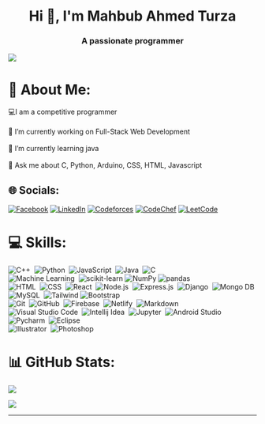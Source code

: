 <h1 align="center">Hi 👋, I'm Mahbub Ahmed Turza</h1>
<h3 align="center">A passionate programmer</h3>

![](https://komarev.com/ghpvc/?username=Mahbub2001&color=brightgreen)

# 💫 About Me:
💻I am a competitive programmer<br><br>🔭 I’m currently working on Full-Stack Web Development<br><br>🌱 I’m currently learning java<br><br>💬 Ask me about C, Python, Arduino, CSS, HTML, Javascript


## 🌐 Socials:
[![Facebook](https://img.shields.io/badge/Facebook-%231877F2.svg?logo=Facebook&logoColor=white)](https://facebook.com/profile.php?id=100076033624420) 
[![LinkedIn](https://img.shields.io/badge/LinkedIn-%230077B5.svg?logo=linkedin&logoColor=white)](https://www.linkedin.com/in/mahbub-ahmed-turza/) 
[![Codeforces](https://img.shields.io/badge/Codeforces-1F8ACB?logo=codeforces&logoColor=fff&style=flat)](https://codeforces.com/profile/ahmed_prime)
[![CodeChef](https://img.shields.io/badge/CodeChef-5B4638?logo=codechef&logoColor=fff&style=flat)](https://www.codechef.com/users/mahbub_ahmed01)
[![LeetCode](https://img.shields.io/badge/LeetCode-FFA116?logo=leetcode&logoColor=fff&style=flat)](https://leetcode.com/imahbubturza/)

# 💻 Skills:
![C++](https://img.shields.io/badge/-C++-05122A?style=flat&logo=C%2B%2B&logoColor=00599C)&nbsp;
![Python](https://img.shields.io/badge/-Python-05122A?style=flat&logo=python)&nbsp;
![JavaScript](https://img.shields.io/badge/-JavaScript-05122A?style=flat&logo=javascript)&nbsp;
![Java](https://img.shields.io/badge/-Java-05122A?style=flat&logo=Java&logoColor=FFA518)&nbsp;
![C](https://img.shields.io/badge/-C-05122A?style=flat&logo=C&logoColor=A8B9CC)&nbsp;\
![Machine Learning](https://img.shields.io/badge/Machine_Learning-05122A.svg?style=flat&logo=intellij-idea&logoColor=white)&nbsp;
![scikit-learn](https://img.shields.io/badge/scikit--learn-05122A?logo=scikitlearn&logoColor=fff&style=flat)
![NumPy](https://img.shields.io/badge/NumPy-05122A?logo=numpy&logoColor=fff&style=flat)
![pandas](https://img.shields.io/badge/pandas-05122A?logo=pandas&logoColor=fff&style=flat)&nbsp;\
![HTML](https://img.shields.io/badge/-HTML-05122A?style=flat&logo=HTML5)&nbsp;
![CSS](https://img.shields.io/badge/-CSS-05122A?style=flat&logo=CSS3&logoColor=1572B6)&nbsp;
![React](https://img.shields.io/badge/-React-05122A?style=flat&logo=react)&nbsp;
![Node.js](https://img.shields.io/badge/-Node.js-05122A?style=flat&logo=Node.js)&nbsp;
![Express.js](https://img.shields.io/badge/Express.js-05122A?style=flat&logoColor=FFA518)&nbsp;
![Django](https://img.shields.io/badge/-Django-05122A?style=flat&logo=django&logoColor=white)&nbsp;
![Mongo DB](https://img.shields.io/badge/MongoDB-05122A?style=flat&logo=mongodb&logoColor=white)&nbsp;
![MySQL](https://img.shields.io/badge/MySQL-05122A?style=flat&logo=mysql&logoColor=white)&nbsp;
![Tailwind](https://img.shields.io/badge/Tailwind_CSS-05122A?style=flat&logo=tailwind-css&logoColor=white)
![Bootstrap](https://img.shields.io/badge/-Bootstrap-05122A?style=flat&logo=bootstrap&logoColor=563D7C)\
![Git](https://img.shields.io/badge/-Git-05122A?style=flat&logo=git)&nbsp;
![GitHub](https://img.shields.io/badge/-GitHub-05122A?style=flat&logo=github)&nbsp;
![Firebase](https://img.shields.io/badge/Firebase-05122A?logo=firebase&logoColor=000&style=flat)&nbsp;
![Netlify](https://img.shields.io/badge/Netlify-05122A?style=flat&logo=netlify&logoColor=white)&nbsp;
![Markdown](https://img.shields.io/badge/-Markdown-05122A?style=flat&logo=markdown)\
![Visual Studio Code](https://img.shields.io/badge/-Visual%20Studio%20Code-05122A?style=flat&logo=visual-studio-code&logoColor=007ACC)&nbsp;
![Intellij Idea](https://img.shields.io/badge/IntelliJ_IDEA-05122A.svg?style=flat&logo=intellij-idea&logoColor=white)&nbsp;
![Jupyter](https://img.shields.io/badge/Jupyter-05122A?style=flat&logo=Jupyter)&nbsp;
![Android Studio](https://img.shields.io/badge/Android_Studio-05122A?style=flat&logo=android-studio&logoColor=white)&nbsp;
![Pycharm](https://img.shields.io/badge/PyCharm-05122A.svg?&style=flat&logo=PyCharm&logoColor=white)&nbsp;
![Eclipse](https://img.shields.io/badge/-Eclipse-05122A?style=flat&logo=eclipse-ide&logoColor=2C2255)\
![Illustrator](https://img.shields.io/badge/-Illustrator-05122A?style=flat&logo=adobe-illustrator)&nbsp;
![Photoshop](https://img.shields.io/badge/-Photoshop-05122A?style=flat&logo=adobe-photoshop)&nbsp;


# 📊 GitHub Stats:

<p align="">
<a href="https://github.com/Mahbub2001">
   <img  align=""  src="https://github-readme-stats.anuraghazra1.vercel.app/api/top-langs/?username=Mahbub2001&theme=algolia&hide_border=false&no-bg=true&no-frame=true&langs_count=10"/>
</a>
</p>
   
<p align="">
<a href="https://github.com/Mahbub2001">
   <img  align=""  src="https://github-readme-stats-eight-theta.vercel.app/api?username=Mahbub2001&show_icons=true&theme=algolia&include_all_commits=true&count_private=true"/>
</a>
</p>





---


